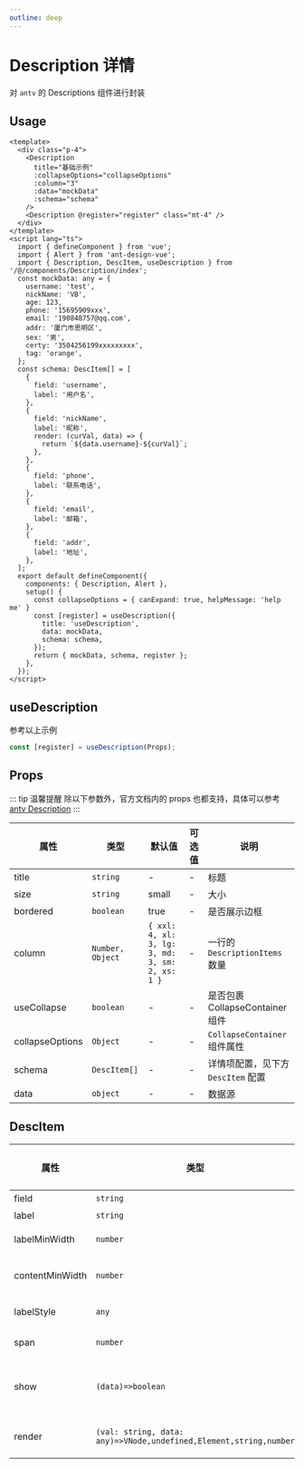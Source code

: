 ```yaml
---
outline: deep
---
```


# Description 详情

对 `antv` 的 Descriptions 组件进行封装

## Usage

```vue
<template>
  <div class="p-4">
    <Description
      title="基础示例"
      :collapseOptions="collapseOptions"
      :column="3"
      :data="mockData"
      :schema="schema"
    />
    <Description @register="register" class="mt-4" />
  </div>
</template>
<script lang="ts">
  import { defineComponent } from 'vue';
  import { Alert } from 'ant-design-vue';
  import { Description, DescItem, useDescription } from '/@/components/Description/index';
  const mockData: any = {
    username: 'test',
    nickName: 'VB',
    age: 123,
    phone: '15695909xxx',
    email: '190848757@qq.com',
    addr: '厦门市思明区',
    sex: '男',
    certy: '3504256199xxxxxxxxx',
    tag: 'orange',
  };
  const schema: DescItem[] = [
    {
      field: 'username',
      label: '用户名',
    },
    {
      field: 'nickName',
      label: '昵称',
      render: (curVal, data) => {
        return `${data.username}-${curVal}`;
      },
    },
    {
      field: 'phone',
      label: '联系电话',
    },
    {
      field: 'email',
      label: '邮箱',
    },
    {
      field: 'addr',
      label: '地址',
    },
  ];
  export default defineComponent({
    components: { Description, Alert },
    setup() {
      const collapseOptions = { canExpand: true, helpMessage: 'help me' }
      const [register] = useDescription({
        title: 'useDescription',
        data: mockData,
        schema: schema,
      });
      return { mockData, schema, register };
    },
  });
</script>
```

## useDescription

参考以上示例

```ts
const [register] = useDescription(Props);
```

## Props

::: tip 温馨提醒
除以下参数外，官方文档内的 props 也都支持，具体可以参考 [antv Description](https://2x.antdv.com/components/descriptions-cn/#API)
:::

| 属性              | 类型               | 默认值                                             | 可选值 | 说明                        |
|-----------------|------------------|-------------------------------------------------|-----|---------------------------|
| title           | `string`         | -                                               | -   | 标题                        |
| size            | `string`         | small                                           | -   | 大小                        |
| bordered        | `boolean`        | true                                            | -   | 是否展示边框                    |
| column          | `Number, Object` | `{ xxl: 4, xl: 3, lg: 3, md: 3, sm: 2, xs: 1 }` | -   | 一行的 `DescriptionItems` 数量 |
| useCollapse     | `boolean`        | -                                               | -   | 是否包裹 CollapseContainer 组件 |
| collapseOptions | `Object`         | -                                               | -   | `CollapseContainer` 组件属性  |
| schema          | `DescItem[]`     | -                                               | -   | 详情项配置，见下方 `DescItem` 配置   |
| data            | `object`         | -                                               | -   | 数据源                       |

## DescItem

| 属性              | 类型                                                                | 默认值 | 可选值 | 说明            |
|-----------------|-------------------------------------------------------------------|-----|-----|---------------|
| field           | `string`                                                          | -   | -   | 字段名           |
| label           | `string`                                                          | -   | -   | 标签名           |
| labelMinWidth   | `number`                                                          | -   | -   | label 最小宽度    |
| contentMinWidth | `number`                                                          | -   | -   | content 最小宽度  |
| labelStyle      | `any`                                                             | -   | -   | label 样式      |
| span            | `number`                                                          | -   | -   | 和并列数量         |
| show            | `(data)=>boolean`                                                 | -   | -   | 动态判断当前组件是否显示  |
| render          | `(val: string, data: any)=>VNode,undefined,Element,string,number` | -   | -   | 自定义渲染 content |
